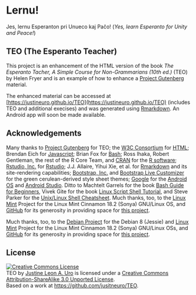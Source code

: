 # Lernu!
Jes, lernu Esperanton pri Unueco kaj Pa&#x109;o! (_Yes, learn Esperanto for Unity and Peace!_)

## TEO (The Esperanto Teacher)

This project is an enhancement of the HTML version of the book _The Esperanto Tacher, A Simple Course for Non-Grammarians (10th ed.)_ (TEO) by Helen Fryer and is an example of how to enhance a [Project Gutenberg](http://www.gutenberg.net/) material.  

The enhanced material can be accessed at [https://justineuro.github.io/TEO](https://justineuro.github.io/TEO) (includes TEO and additional execises) and was generated using [Rmarkdown](http://rmarkdown.rstudio.com).  An Android app will soon be made available.

## Acknowledgements
Many thanks to [Project Gutenberg](http://www.gutenberg.net/) for TEO; the [W3C Consortium](http://www.w3.org/html/) for [HTML](https://en.wikipedia.org/wiki/HTML); Brendan Eich for [Javascript](https://en.wikipedia.org/wiki/JavaScript); Brian Fox for [Bash](https://www.gnu.org/software/bash/); Ross Ihaka, Robert Gentleman, the rest of the R Core Team, and [CRAN](https://cran.r-project.org/) for the [R software](https://www.R-project.org/); [Rstudio, Inc.](https://www.rstudio.com/) for   [Rstudio](https://en.wikipedia.org/wiki/RStudio); J.J. Allaire, Yihui Xie, et al. for [Rmarkdown](http://rmarkdown.rstudio.com) and its site-rendering capabilities; [Bootstrap, Inc.](http://getbootstrap.com) and [Bootstrap Live Customizer](https://www.bootstrap-live-customizer.com) for the green cerulean-derived style sheet themes; [Google](https://www.google.com) for the [Android OS](https://en.wikipedia.org/wiki/Android_(operating_system)) and [Android Studio](https://developer.android.com/studio/index.html).  Ditto to Machtelt Garrels for the book [Bash Guide for Beginners](http://tldp.org/LDP/Bash-Beginners-Guide/html/Bash-Beginners-Guide.html/), Vivek Gite for the book [Linux Script Shell Tutorial](http://www.freeos.com/guides/lsst/), and Steve Parker for the [Unix/Linux Shell Cheatsheet](http://steve-parker.org/sh/cheatsheet.pdf).  Much thanks, too, to the [Linux Mint](https://www.linuxmint.com/) Project for the Linux Mint Cinnamon 18.2 (Sonya) GNU/Linux OS, and [GitHub](https://github.com/) for its generosity in providing space for [this project](https://github.com/justineuro/mtap/).   

Much thanks, too, to the [Debian Project](https://www.debian.org) for the Debian 8 (Jessie) and [Linux Mint](https://www.linuxmint.com/) Project for the Linux Mint Cinnamon 18.2 (Sonya) GNU/Linux OSs, and [GitHub](https://github.com) for its generosity in providing space for [this project](https://github.com/justineuro/TEO).   

## License
<a rel="license" href="http://creativecommons.org/licenses/by-sa/3.0/"><img alt="Creative Commons License" style="border-width:0" src="https://i.creativecommons.org/l/by-sa/3.0/80x15.png" /></a><br /><span xmlns:dct="http://purl.org/dc/terms/" property="dct:title">TEO</span> by <a xmlns:cc="http://creativecommons.org/ns#" href="https://github.com/justineuro" property="cc:attributionName" rel="cc:attributionURL">Justine Leon A. Uro</a> is licensed under a <a rel="license" href="http://creativecommons.org/licenses/by-sa/3.0/">Creative Commons Attribution-ShareAlike 3.0 Unported License</a>.<br />Based on a work at <a xmlns:dct="http://purl.org/dc/terms/" href="https://github.com/jusitneuro/TEO" rel="dct:source">https://github.com/jusitneuro/TEO</a>.
